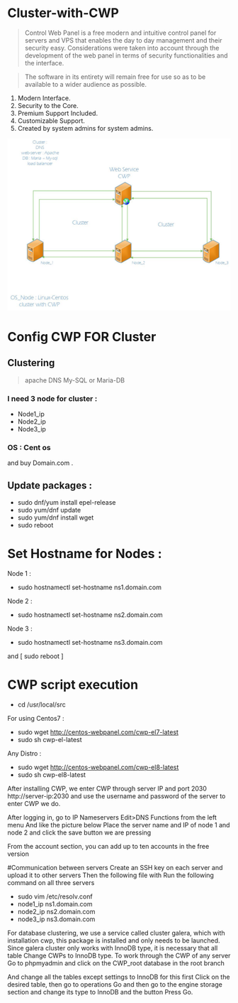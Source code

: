 # Cluster-with-CWP
>Control Web Panel is a free modern and intuitive control panel for servers and VPS that enables the day to day management and their security easy. Considerations were taken into account through the development of the web panel in terms of security functionalities and the interface.

>The software in its entirety will remain free for use so as to be available to a wider audience as possible.

1. Modern Interface.
2. Security to the Core.
3. Premium Support Included.
4. Customizable Support.
5. Created by system admins for system admins.

![This is an image](https://github.com/imanabr77/Cluster-with-CWP/blob/main/Cluster.jpg)

# Config CWP FOR Cluster 

## Clustering
 > apache
 > DNS
 > My-SQL or Maria-DB

### I need 3 node for cluster :
- Node1_ip
- Node2_ip
- Node3_ip
 
### OS :  Cent os

and buy Domain.com .

## Update packages : 

- sudo dnf/yum install epel-release
- sudo yum/dnf update
- sudo yum/dnf install wget
- sudo reboot


# Set Hostname for Nodes  :

Node 1 :
- sudo hostnamectl set-hostname ns1.domain.com

Node 2 : 
- sudo hostnamectl set-hostname ns2.domain.com

Node 3 : 
- sudo hostnamectl set-hostname ns3.domain.com

and [ sudo reboot ]

# CWP script execution

- cd /usr/local/src

For using Centos7 : 
- sudo wget http://centos-webpanel.com/cwp-el7-latest
- sudo sh cwp-el-latest

Any Distro :
- sudo wget http://centos-webpanel.com/cwp-el8-latest
- sudo sh cwp-el8-latest

After installing CWP, we enter CWP through server IP and port 2030
http://server-ip:2030 and use the username and password of the server to enter CWP
we do.

After logging in, go to IP Nameservers Edit>DNS Functions from the left menu
And like the picture below
Place the server name and IP of node 1 and node 2 and click the save button
we are pressing

From the account section, you can add up to ten accounts in the free version

#Communication between servers
Create an SSH key on each server and upload it to other servers
Then the following file with
Run the following command on all three servers

- sudo vim /etc/resolv.conf
- node1_ip ns1.domain.com
- node2_ip ns2.domain.com
- node3_ip ns3.domain.com


For database clustering, we use a service called cluster galera, which with installation
 cwp, this package is installed and only needs to be launched.
Since galera cluster only works with InnoDB type, it is necessary that all table
Change CWPs to InnoDB type. To work through the CWP of any server
Go to phpmyadmin and click on the CWP_root database in the root branch

And change all the tables except settings to InnoDB for this first
 Click on the desired table, then go to operations
Go and then go to the engine storage section and change its type to InnoDB and the button
Press Go.
